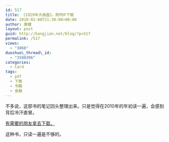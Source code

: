```yaml
---
id: 517
title: 《1929年大崩盘》，附PDF下载
date: 2010-02-08T21:30:08+00:00
author: 康健
layout: post
guid: http://kangjian.net/blog/?p=517
permalink: /517
views:
  - "3068"
duoshuo\_thread\_id:
  - "3580396"
categories:
  - Card
tags:
  - pdf
  - 下载
  - 书籍
  - 金融
---
```

不多说，这部书的笔记回头整理出来。只是觉得在2010年的年初读一遍，会感到背后冷汗直冒。

<a href="http://kangjian.net/blog/wp-content/uploads/2010/02/1929.pdf" target="_blank">有需要的朋友拿去下载。</a>

这种书，只读一遍是不够的。